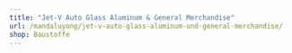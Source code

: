 ```yaml
---
title: "Jet-V Auto Glass Aluminum & General Merchandise"
url: /mandaluyong/jet-v-auto-glass-aluminum-und-general-merchandise/
shop: Baustoffe
---
```


